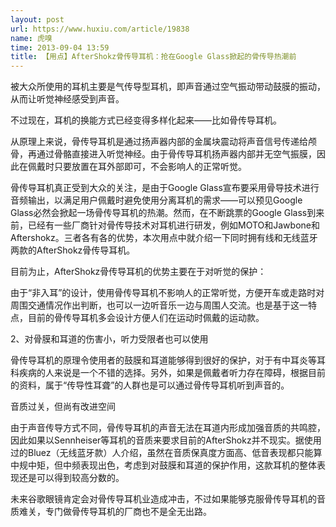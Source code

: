 ```yaml
---
layout: post
url: https://www.huxiu.com/article/19838
name: 虎嗅
time: 2013-09-04 13:59
title: 【用点】AfterShokz骨传导耳机：抢在Google Glass掀起的骨传导热潮前
---
```

被大众所使用的耳机主要是气传导型耳机，即声音通过空气振动带动鼓膜的振动，从而让听觉神经感受到声音。

不过现在，耳机的换能方式已经变得多样化起来——比如骨传导耳机。

从原理上来说，骨传导耳机是通过扬声器内部的金属块震动将声音信号传递给颅骨，再通过骨骼直接进入听觉神经。由于骨传导耳机扬声器内部并无空气振膜，因此在佩戴时只要放置在耳外部即可，不会影响人的正常听觉。

骨传导耳机真正受到大众的关注，是由于Google Glass宣布要采用骨导技术进行音频输出，以满足用户佩戴时避免使用分离耳机的需求——可以预见Google Glass必然会掀起一场骨传导耳机的热潮。然而，在不断跳票的Google Glass到来前，已经有一些厂商针对骨传导技术对耳机进行研发，例如MOTO和Jawbone和Aftershokz。三者各有各的优势，本次用点中就介绍一下同时拥有线和无线蓝牙两款的AfterShokz骨传导耳机。

目前为止，AfterShokz骨传导耳机的优势主要在于对听觉的保护：

由于“非入耳”的设计，使用骨传导耳机不影响人的正常听觉，方便开车或走路时对周围交通情况作出判断，也可以一边听音乐一边与周围人交流。也是基于这一特点，目前的骨传导耳机多会设计方便人们在运动时佩戴的运动款。

2、对骨膜和耳道的伤害小，听力受限者也可以使用

骨传导耳机的原理令使用者的鼓膜和耳道能够得到很好的保护，对于有中耳炎等耳科疾病的人来说是一个不错的选择。另外，如果是佩戴者听力存在障碍，根据目前的资料，属于“传导性耳聋”的人群也是可以通过骨传导耳机听到声音的。

音质过关，但尚有改进空间

由于声音传导方式不同，骨传导耳机的声音无法在耳道内形成加强音质的共鸣腔，因此如果以Sennheiser等耳机的音质来要求目前的AfterShokz并不现实。据使用过的Bluez（无线蓝牙款）人介绍，虽然在音质保真度方面高、低音表现都只能算中规中矩，但中频表现出色，考虑到对鼓膜和耳道的保护作用，这款耳机的整体表现还是可以得到较高分数的。

未来谷歌眼镜肯定会对骨传导耳机业造成冲击，不过如果能够克服骨传导耳机的音质难关，专门做骨传导耳机的厂商也不是全无出路。

